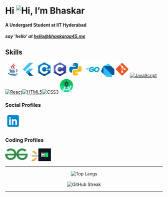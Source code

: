 # Hi <img src="https://user-images.githubusercontent.com/18350557/176309783-0785949b-9127-417c-8b55-ab5a4333674e.gif" alt="Hi" height="48">, I’m Bhaskar

#### A Undergard Student at IIT Hyderabad
##### say 'hello' at [hello@bhaskaraa45.me](mailto:hello@bhaskaraa45.me)

## Skills

<p align="left">
<img src="https://raw.githubusercontent.com/bhaskaraa45/bhaskaraa45/main/icons/colored/icons8-java.svg" height="50" alt="java" description = "java" ><img src="https://raw.githubusercontent.com/bhaskaraa45/bhaskaraa45/main/icons/icons8-flutter.svg" height="50" alt="java" description = "flutter" ><img src="https://raw.githubusercontent.com/bhaskaraa45/bhaskaraa45/main/icons/colored/icons8-c++.svg" height="50" alt="c++" ><img src="https://raw.githubusercontent.com/bhaskaraa45/bhaskaraa45/main/icons/colored/icons8-c-programming.svg" height="50" alt="c" ><img src="https://raw.githubusercontent.com/bhaskaraa45/bhaskaraa45/main/icons/colored/icons8-python.svg" height="50" alt="python" ><img src="./icons/colored/golang.svg" height="50" alt="go" ><img  src=https://raw.githubusercontent.com/bhaskaraa45/bhaskaraa45/1a6c533f22330a08909d237713b77549820e1fdc/icons/colored/dart-programming-language-icon.svg height='42' alt="dart" ><img src="https://raw.githubusercontent.com/bhaskaraa45/bhaskaraa45/main/icons/icons8-git.svg" height="50" alt="git" ><a href="https://developer.mozilla.org/en-US/docs/Web/JavaScript" target="_blank" rel="noreferrer"><img src="https://raw.githubusercontent.com/danielcranney/readme-generator/main/public/icons/skills/javascript-colored.svg" width="50" height="42" alt="JavaScript" /></a><a href="https://reactjs.org/" target="_blank" rel="noreferrer"><img src="https://raw.githubusercontent.com/danielcranney/readme-generator/main/public/icons/skills/react-colored.svg" width="50" height="42" alt="React" /><a href="https://developer.mozilla.org/en-US/docs/Glossary/HTML5" target="_blank" rel="noreferrer"><img src="https://raw.githubusercontent.com/danielcranney/readme-generator/main/public/icons/skills/html5-colored.svg" width="50" height="42" alt="HTML5" /></a><img src="https://raw.githubusercontent.com/danielcranney/readme-generator/main/public/icons/skills/css3-colored.svg" width="50" height="42" alt="CSS3" /><img src="https://raw.githubusercontent.com/bhaskaraa45/bhaskaraa45/main/icons/icons8-android-studio.svg" height="50" alt="android-studio" />
</p>

### Social Profiles
<p align="left"><a href="https://www.linkedin.com/in/bhaskaraa45/" target="blank"><img  src="https://raw.githubusercontent.com/bhaskaraa45/bhaskaraa45/main/icons/colored/icons8-linkedin.svg" height="50" alt="LinkedIn" ></a>
<!--   <a href="https://www.instagram.com/bhaskar_aa45/" target="blank"><img src="https://raw.githubusercontent.com/bhaskaraa45/bhaskaraa45/main/icons/colored/icons8-instagram.svg" height="50" alt="instagram" ></a><!-- <a href="https://www.facebook.com/bhaskar45aa/" target="blank"><img src="https://raw.githubusercontent.com/bhaskaraa45/bhaskaraa45/main/icons/colored/icons8-facebook.svg" height="50" alt="facebook"></a> --> 
<!--   <a href="https://www.t.me/bhaskar_aa45/" target="blank"><img src="https://raw.githubusercontent.com/bhaskaraa45/bhaskaraa45/main/icons/colored/icons8-telegram-app.svg" height="50" alt ="telegram"></a> </p> -->


### Coding Profiles
<p> <a href="https://auth.geeksforgeeks.org/user/bhaskar_aa45/?utm_source=geeksforgeeks&utm_medium=my_profile&utm_campaign=auth_user" target="blank"><img align="left" src="https://raw.githubusercontent.com/bhaskaraa45/bhaskaraa45/main/icons/colored/GeeksforGeeks.svg" height="37" alt="gfg"></a><a href="https://leetcode.com/bhaskar_aa45/" target="blank"><img align="left" src="https://raw.githubusercontent.com/bhaskaraa45/bhaskaraa45/main/icons/colored/LeetCode_logo_white_no_text.svg" height="40" alt="leetcode"></a> <!-- <a href="https://www.codechef.com/users/bhaskar_aa45" target="blank"><img align="left" src="https://raw.githubusercontent.com/bhaskaraa45/bhaskaraa45/main/icons/colored/icons8-codechef.svg" height="40" alt="codechef" ></a>   --><!-- <a href="https://codeforces.com/profile/bhaskar_aa45" target="blank"><img align="left" src="https://raw.githubusercontent.com/bhaskaraa45/bhaskaraa45/main/icons/colored/icons8-codeforces.-programming-competitions-and-contests%2C-programming-community.-96(-xxxhdpi).png" height="40" alt="codeforces" ></a>    --><a href="https://www.hackerrank.com/bhaskar_aa45" target="blank"><img src="https://raw.githubusercontent.com/bhaskaraa45/bhaskaraa45/main/icons/colored/HackerRank_Icon-1000px.png" height="40" alt="hackerrank" ></a>
</p>

---

<div align="center">
  <img src="https://github-readme-stats.vercel.app/api/top-langs/?username=bhaskaraa45&layout=compact&theme=dark" alt="Top Langs" />
</div>
<!--![Top Langs](https://github-readme-stats.vercel.app/api/top-langs/?username=bhaskaraa45&theme=dark)-->
<br>

<div align="center">
  <img src="https://github-readme-streak-stats.herokuapp.com?user=bhaskaraa45&theme=dark" alt="GitHub Streak" />
</div>

---

<!---
bhaskaraa45/bhaskaraa45 is a ✨ special ✨ repository because its `README.md` (this file) appears on your GitHub profile.
You can click the Preview link to take a look at your changes.
--->
